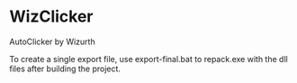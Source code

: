 # WizClicker
 AutoClicker by Wizurth
 
To create a single export file, use export-final.bat to repack.exe with the dll files after building the project.